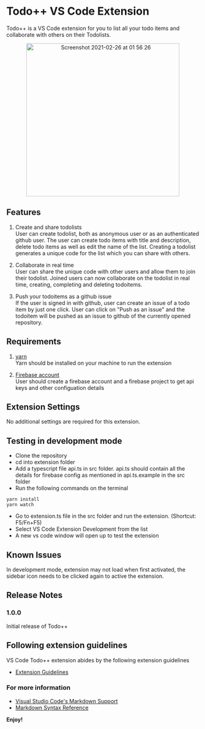 # Todo++ VS Code Extension

Todo++ is a VS Code extension for you to list all your todo items and collaborate with others on their Todolists.


<p align="center">
<img width="400" alt="Screenshot 2021-02-26 at 01 56 26" src="https://user-images.githubusercontent.com/55349036/109359262-1300d980-787d-11eb-98fe-0682b272044b.png">
</p>

## Features

1. Create and share todolists \
User can create todolist, both as anonymous user or as an authenticated github user. The user can create todo items with title and description, delete todo items as well as edit the name of the list. Creating a todolist generates a unique code for the list which you can share with others.

2. Collaborate in real time \
User can share the unique code with other users and allow them to join their todolist. Joined users can now collaborate on the todolist in real time, creating, completing and deleting todoitems.

3. Push your todoitems as a github issue \
If the user is signed in with github, user can create an issue of a todo item by just one click. User can click on "Push as an issue" and the todoitem will be pushed as an issue to github of the currently opened repository.

## Requirements

1. [yarn](https://classic.yarnpkg.com/en/docs/install) \
Yarn should be installed on your machine to run the extension 

2. [Firebase account](https://firebase.google.com) \
User should create a firebase account and a firebase project to get api keys and other configuation details


## Extension Settings

No additional settings are required for this extension.

## Testing in development mode

- Clone the repository
- cd into extension folder
- Add a typescript file api.ts in src folder. api.ts should contain all the details for firebase config as mentioned in api.ts.example in the src folder
- Run the following commands on the terminal
```
yarn install
yarn watch
```
- Go to extension.ts file in the src folder and run the extension. (Shortcut: F5/Fn+F5)
- Select VS Code Extension Development from the list
- A new vs code window will open up to test the extension

## Known Issues

In development mode, extension may not load when first activated, the sidebar icon needs to be clicked again to active the extension.

## Release Notes

### 1.0.0

Initial release of Todo++

## Following extension guidelines

VS Code Todo++ extension abides by the following extension guidelines

* [Extension Guidelines](https://code.visualstudio.com/api/references/extension-guidelines)


### For more information

* [Visual Studio Code's Markdown Support](http://code.visualstudio.com/docs/languages/markdown)
* [Markdown Syntax Reference](https://help.github.com/articles/markdown-basics/)

**Enjoy!**
